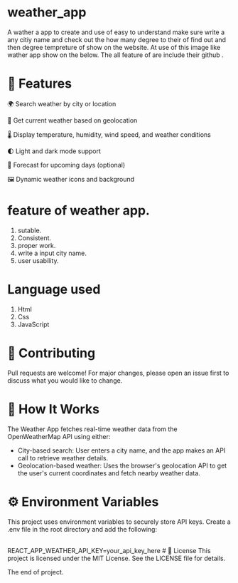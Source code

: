 # weather_app
A wather a app to create and use of easy to understand
make sure write a any citiy name and check out the how many degree to 
their of find out and then degree tempreture of show on the website.
At use of this image like wather app show on the below.
The all feature of are include their github .
 
# 🚀 Features
🌍 Search weather by city or location

📍 Get current weather based on geolocation

🌡️ Display temperature, humidity, wind speed, and weather conditions

🌓 Light and dark mode support

📅 Forecast for upcoming days (optional)

🖼️ Dynamic weather icons and background
# feature of weather app.
1. sutable.
2. Consistent. 
3. proper work.
4. write a input city name.
5. user usability.

# Language used
1. Html
2. Css
3. JavaScript

# 🙌 Contributing
Pull requests are welcome! For major changes, please open an issue first to discuss what you would like to change.

# 🧠 How It Works
The Weather App fetches real-time weather data from the OpenWeatherMap API using either:<br>
* City-based search: User enters a city name, and the app makes an API call to retrieve weather details.
* Geolocation-based weather: Uses the browser's geolocation API to get the user's current coordinates and fetch nearby weather data.
# ⚙️ Environment Variables
This project uses environment variables to securely store API keys. Create a .env file in the root directory and add the following:

<br>
REACT_APP_WEATHER_API_KEY=your_api_key_here
# 📄 License
This project is licensed under the MIT License. See the LICENSE file for details.

The end of project.
